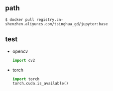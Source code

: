 ## path

```shell
$ docker pull registry.cn-shenzhen.aliyuncs.com/tsinghua_gd/jupyter:base
```

## test
* opencv
  ```python
  import cv2
  ```

* torch
  ```python
  import torch
  torch.cuda.is_available()
  ```
